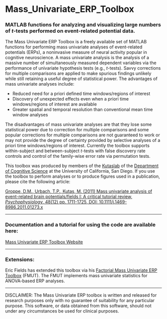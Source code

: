 # Mass_Univariate_ERP_Toolbox

### MATLAB functions for analyzing and visualizing large numbers of *t*-tests performed on event-related potential data.

The Mass Univariate ERP Toolbox is a freely available set of MATLAB functions for performing mass univariate analyses of event-related potentials (ERPs), a noninvasive measure of neural activity popular in cognitive neuroscience. A mass univariate analysis is the analysis of a massive number of simultaneously measured dependent variables via the performance of univariate hypothesis tests (e.g., *t*-tests).  Savvy corrections for multiple comparisons are applied to make spurious findings unlikely while still retaining a useful degree of statistical power. The advantages of mass univariate analyses include:
  * Reduced need for a priori defined time windows/regions of interest
  * Discovery of unexpected effects even when a priori time windows/regions of interest are available
  * Greater spatial and temporal resolution than conventional mean time window analyses

The disadvantages of mass univariate analyses are that they lose some statistical power due to correction for multiple comparisons and some popular corrections for multiple comparisons are not guaranteed to work or may not provide the degree of certainty provided by selective analyses of a priori time windows/regions of interest.  Currently the toolbox supports within-subject and between-subject *t*-tests with false discovery rate controls and control of the family-wise error rate via permutation tests.

This toolbox was produced by members of the [Kutaslab](http://kutaslab.ucsd.edu/) of the [Department of Cognitive Science](http://www.cogsci.ucsd.edu/) at the University of California, San Diego.  If you use the toolbox to perform analyses or to produce figures used in a publication, please cite the following article:

[Groppe, D.M., Urbach, T.P., Kutas, M. (2011) Mass univariate analysis of event-related brain potentials/fields I: A critical tutorial review, *Psychophysiology*, 48(12) pp. 1711-1725, DOI: 10.1111/j.1469-8986.2011.01273.x](http://www.cogsci.ucsd.edu/~dgroppe/PUBLICATIONS/mass_uni_preprint1.pdf)



---
### Documentation and a tutorial for using the code are available here:
[Mass Univariate ERP Toolbox Website](https://web.archive.org/web/20250214093450/http://openwetware.org/wiki/Mass_Univariate_ERP_Toolbox)

---
### Extensions:
Eric Fields has extended this toolbox via his [Factorial Mass Univariate ERP Toolbox](https://github.com/ericcfields/FMUT) (FMUT). The FMUT implements mass univariate statistics for ANOVA-based ERP analyses.

---
DISCLAIMER: The Mass Univariate ERP toolbox is written and released for research purposes only with no guarantee of suitability for any particular purpose. This software, or data obtained from this software, should not under any circumstances be used for clinical purposes.
